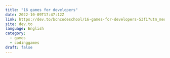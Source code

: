 ```yaml
---
title: "16 games for developers"
date: 2022-10-09T17:47:12Z
link: https://dev.to/bcncodeschool/16-games-for-developers-53fi?utm_medium=RSS&utm_source=news.12bit.vn
site: dev.to
language: English
category:
  - games
  - codinggames
draft: false
---
```

